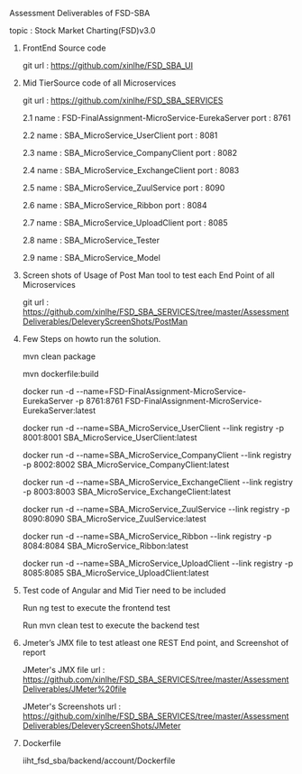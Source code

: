 Assessment Deliverables of FSD-SBA

topic : Stock Market Charting(FSD)v3.0

1. FrontEnd Source code

	git url : https://github.com/xinlhe/FSD_SBA_UI

2. Mid TierSource code of all Microservices
	
	git url : https://github.com/xinlhe/FSD_SBA_SERVICES
	
	2.1 name : FSD-FinalAssignment-MicroService-EurekaServer 
		port : 8761
	
	2.2 name : SBA_MicroService_UserClient
		port : 8081
	
	2.3 name : SBA_MicroService_CompanyClient
	    port : 8082
	
	2.4 name : SBA_MicroService_ExchangeClient
	    port : 8083
		
	2.5 name : SBA_MicroService_ZuulService
	    port : 8090
		
	2.6 name : SBA_MicroService_Ribbon
		port : 8084
	
	2.7 name : SBA_MicroService_UploadClient
		port : 8085
	
	2.8 name : SBA_MicroService_Tester
	
	2.9 name : SBA_MicroService_Model
	
3. Screen shots of Usage of Post Man tool to test each End Point of all Microservices
	
	git url : https://github.com/xinlhe/FSD_SBA_SERVICES/tree/master/AssessmentDeliverables/DeleveryScreenShots/PostMan

4. Few Steps on howto run the solution.
	
	mvn clean package

	mvn dockerfile:build

	docker run -d --name=FSD-FinalAssignment-MicroService-EurekaServer -p 8761:8761 FSD-FinalAssignment-MicroService-EurekaServer:latest

	docker run -d --name=SBA_MicroService_UserClient --link registry -p 8001:8001 SBA_MicroService_UserClient:latest

	docker run -d --name=SBA_MicroService_CompanyClient --link registry -p 8002:8002 SBA_MicroService_CompanyClient:latest
	
	docker run -d --name=SBA_MicroService_ExchangeClient --link registry -p 8003:8003 SBA_MicroService_ExchangeClient:latest
	
	docker run -d --name=SBA_MicroService_ZuulService --link registry -p 8090:8090 SBA_MicroService_ZuulService:latest
	
	docker run -d --name=SBA_MicroService_Ribbon --link registry -p 8084:8084 SBA_MicroService_Ribbon:latest
	
	docker run -d --name=SBA_MicroService_UploadClient --link registry -p 8085:8085 SBA_MicroService_UploadClient:latest

5. Test code of Angular and Mid Tier need to be included
	
	Run ng test to execute the frontend test

	Run mvn clean test to execute the backend test

6. Jmeter’s JMX file to test atleast one REST End point, and Screenshot of report
	
	JMeter's JMX file url : https://github.com/xinlhe/FSD_SBA_SERVICES/tree/master/AssessmentDeliverables/JMeter%20file
	
	JMeter's Screenshots url : https://github.com/xinlhe/FSD_SBA_SERVICES/tree/master/AssessmentDeliverables/DeleveryScreenShots/JMeter

7. Dockerfile
   
   iiht_fsd_sba/backend/account/Dockerfile